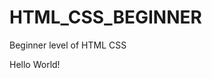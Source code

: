# HTML_CSS_BEGINNER
Beginner level of HTML CSS
<!DOCTYPE html>
<head>
</head>
<h>
  Hello World!
  </h>
<body>
</body>
